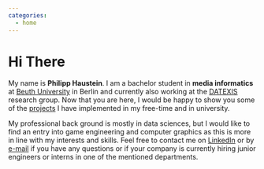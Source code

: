 ```yaml
---
categories:
  - home
---
```

# Hi There

My name is **Philipp Haustein**. I am a bachelor student in **media informatics** at [Beuth University](https://www.beuth-hochschule.de/) in Berlin and currently also working at the [DATEXIS](http://prof.beuth-hochschule.de/loeser/) research group. Now that you are here, I would be happy to show you some of the [projects](/featured_projects.html) I have implemented in my free-time and in university.

My professional back ground is mostly in data sciences, but I would like to find an entry into game engineering and computer graphics as this is more in line with my interests and skills. Feel free to contact me on [LinkedIn](https://www.linkedin.com/in/philipp-haustein-934010198/) or by [e-mail](mailto:haustein-philipp@web.de) if you have any questions or if your company is currently hiring junior engineers or interns in one of the mentioned departments.